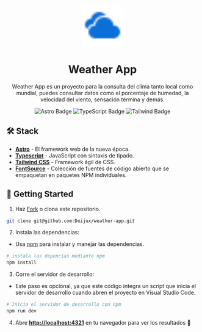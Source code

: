 <div align="center">
<img src="./public/favicon.svg" height="110px" width="auto" /> 
<h1>
    Weather App
</h1>
<p>

</p>

<p>
Weather App es un proyecto para la consulta del clima tanto local como mundial, puedes consultar datos como el porcentaje de humedad, la velocidad del viento, sensación términa y demás.
</p>

![Astro Badge](https://img.shields.io/badge/Astro-BC52EE?logo=astro&logoColor=fff&style=flat)
![TypeScript Badge](https://img.shields.io/badge/TypeScript-2d79c7?logo=TypeScript&logoColor=fff&style=flat)
![Tailwind Badge](https://img.shields.io/badge/Tailwind-3ebff8?logo=Tailwindcss&logoColor=fff&style=flat)

</div>

## 🛠️ Stack

- [**Astro**](https://astro.build/) - El framework web de la nueva época.
- [**Typescript**](https://www.typescriptlang.org/) - JavaScript con sintaxis de tipado.
- [**Tailwind CSS**](https://tailwindcss.com/) - Framework ágil de CSS.
- [**FontSource**](https://fontsource.org/) - Colección de fuentes de código abierto que se empaquetan en paquetes NPM individuales.

## 🚀 Getting Started

1. Haz [Fork](https://github.com/Deijux/weather-app/fork) o clona este repositorio.

```bash
git clone git@github.com:Deijux/weather-app.git
```

2. Instala las dependencias:

- Usa [npm](https://www.npmjs.com/) para instalar y manejar las dependencias.

```bash
# instala las depencias mediante npm
npm install
```

3. Corre el servidor de desarrollo:

- Este paso es opcional, ya que este código integra un script que inicia el servidor de desarrollo cuando abren el proyecto en Visual Studio Code.

```bash
# Inicia el servidor de desarrollo con npm
npm run dev
```

4. Abre [**http://localhost:4321**](http://localhost:4321/) en tu navegador para ver los resultados 🚀
